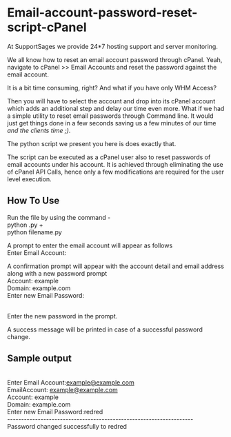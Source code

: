 # Email-account-password-reset-script-cPanel

At SupportSages we provide 24*7 hosting support and server monitoring.

We all know how to reset an email account password through cPanel. Yeah, navigate to cPanel >> Email Accounts and reset the password against the email account.

It is a bit time consuming, right? And what if you have only WHM Access?

Then you will have to select the account and drop into its cPanel account which adds an additional step and delay our time even more. What if we had a simple utility to reset email passwords through Command line. It would just get things done in a few seconds saving us a few minutes of our time *and the clients time ;)*.

The python script we present you here is does exactly that.  

The script can be executed as a cPanel user also to reset passwords of email accounts under his account. It is achieved through eliminating the use of cPanel API Calls, hence only a few modifications are required for the user level execution.

How To Use
  -----------
  
  Run the file by using the command 
 -<br />python <filename>.py
 +<br />python filename.py
  
  A prompt to enter the email account will appear as follows 
  <br />Enter Email Account:
 
 A confirmation prompt will appear with the account detail and email address along with a new password prompt
 <br />Account: example 
 <br />Domain: example.com 
 <br />Enter new Email Password:
 
 <br />Enter the new password in the prompt.
 
 A success message will be printed in case of a successful password change.
 
 
 Sample output
 -------------
 
 <br />Enter Email Account:example@example.com
 <br />EmailAccount: example@example.com 
 <br />Account: example 
 <br />Domain: example.com 
 <br />Enter new Email Password:redred
 <br />-------------------------------------------------------------------
 <br />Password changed successfully to redred
